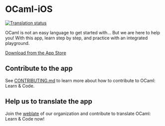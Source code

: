 # OCaml-iOS
[![Translation status](http://weblate.groupe-minaste.org/widgets/ocaml/-/svg-badge.svg)](http://weblate.groupe-minaste.org/engage/ocaml/?utm_source=widget)

OCaml is not an easy language to get started with… But we are here to help you! With this app, learn step by step, and practice with an integrated playground.

[Download from the App Store](https://apps.apple.com/app/ocaml-learn-code/id1547506826)

## Contribute to the app

See [CONTRIBUTING.md](CONTRIBUTING.md) to learn more about how to contribute to OCaml: Learn & Code.

## Help us to translate the app

Join the [weblate](https://weblate.groupe-minaste.org/projects/ocaml/) of our organization and contribute to translate OCaml: Learn & Code now!
